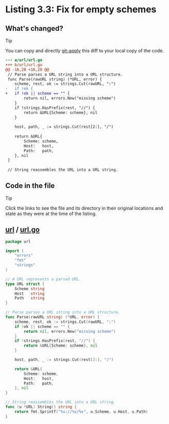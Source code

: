 # Listing 3.3: Fix for empty schemes

## What's changed?

> [!TIP]
> You can copy and directly [git-apply](https://tldr.inbrowser.app/pages/common/git-apply) this diff to your local copy of the code.

```diff
--- a/url/url.go
+++ b/url/url.go
@@ -16,20 +16,20 @@
 // Parse parses a URL string into a URL structure.
 func Parse(rawURL string) (*URL, error) {
 	scheme, rest, ok := strings.Cut(rawURL, ":")
-	if !ok {
+	if !ok || scheme == "" {
 		return nil, errors.New("missing scheme")
 	}
 	if !strings.HasPrefix(rest, "//") {
 		return &URL{Scheme: scheme}, nil
 	}
 
 	host, path, _ := strings.Cut(rest[2:], "/")
 
 	return &URL{
 		Scheme: scheme,
 		Host:   host,
 		Path:   path,
 	}, nil
 }
 
 // String reassembles the URL into a URL string.

```
## Code in the file

> [!TIP]
> Click the links to see the file and its directory in their original locations and state as they were at the time of the listing.

## [url](https://github.com/inancgumus/gobyexample/blob/48da8bb7f6eb48245c2afa092fe5dc1108db1295/url) / [url.go](https://github.com/inancgumus/gobyexample/blob/48da8bb7f6eb48245c2afa092fe5dc1108db1295/url/url.go)

```go
package url

import (
	"errors"
	"fmt"
	"strings"
)

// A URL represents a parsed URL.
type URL struct {
	Scheme string
	Host   string
	Path   string
}

// Parse parses a URL string into a URL structure.
func Parse(rawURL string) (*URL, error) {
	scheme, rest, ok := strings.Cut(rawURL, ":")
	if !ok || scheme == "" {
		return nil, errors.New("missing scheme")
	}
	if !strings.HasPrefix(rest, "//") {
		return &URL{Scheme: scheme}, nil
	}

	host, path, _ := strings.Cut(rest[2:], "/")

	return &URL{
		Scheme: scheme,
		Host:   host,
		Path:   path,
	}, nil
}

// String reassembles the URL into a URL string.
func (u *URL) String() string {
	return fmt.Sprintf("%s://%s/%s", u.Scheme, u.Host, u.Path)
}
```

